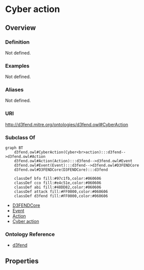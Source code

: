 # Cyber action

## Overview

### Definition
Not defined.

### Examples
Not defined.

### Aliases
Not defined.

### URI
http://d3fend.mitre.org/ontologies/d3fend.owl#CyberAction

### Subclass Of
```mermaid
graph BT
    d3fend.owl#CyberAction(Cyber<br>action):::d3fend-->d3fend.owl#Action
    d3fend.owl#Action(Action):::d3fend-->d3fend.owl#Event
    d3fend.owl#Event(Event):::d3fend-->d3fend.owl#D3FENDCore
    d3fend.owl#D3FENDCore(D3FENDCore):::d3fend
    
    classDef bfo fill:#97c1fb,color:#060606
    classDef cco fill:#e4c51e,color:#060606
    classDef abi fill:#48DD82,color:#060606
    classDef attack fill:#FF0000,color:#060606
    classDef d3fend fill:#FF0000,color:#060606
```

- [D3FENDCore](/docs/ontology/reference/model/D3FENDCore/D3FENDCore.md)
- [Event](/docs/ontology/reference/model/D3FENDCore/Event/Event.md)
- [Action](/docs/ontology/reference/model/D3FENDCore/Event/Action/Action.md)
- [Cyber action](/docs/ontology/reference/model/D3FENDCore/Event/Action/Cyber%20action/Cyber%20action.md)


### Ontology Reference
- [d3fend](http://d3fend.mitre.org/ontologies/d3fend.owl#)

## Properties
